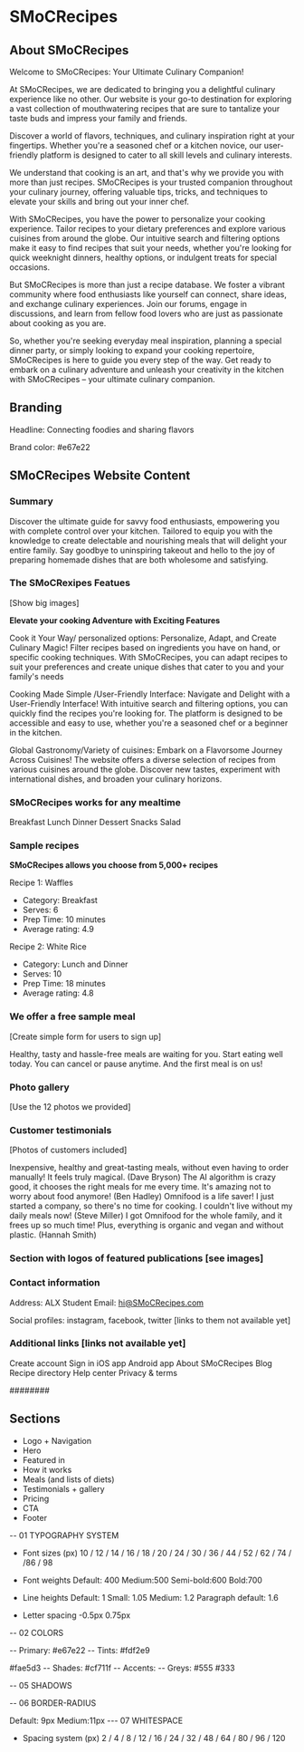 # SMoCRecipes

## About SMoCRecipes

Welcome to SMoCRecipes: Your Ultimate Culinary Companion!

At SMoCRecipes, we are dedicated to bringing you a delightful culinary experience like no other. Our website is your go-to destination for exploring a vast collection of mouthwatering recipes that are sure to tantalize your taste buds and impress your family and friends.

Discover a world of flavors, techniques, and culinary inspiration right at your fingertips. Whether you're a seasoned chef or a kitchen novice, our user-friendly platform is designed to cater to all skill levels and culinary interests.

We understand that cooking is an art, and that's why we provide you with more than just recipes. SMoCRecipes is your trusted companion throughout your culinary journey, offering valuable tips, tricks, and techniques to elevate your skills and bring out your inner chef.

With SMoCRecipes, you have the power to personalize your cooking experience. Tailor recipes to your dietary preferences and explore various cuisines from around the globe. Our intuitive search and filtering options make it easy to find recipes that suit your needs, whether you're looking for quick weeknight dinners, healthy options, or indulgent treats for special occasions.

But SMoCRecipes is more than just a recipe database. We foster a vibrant community where food enthusiasts like yourself can connect, share ideas, and exchange culinary experiences. Join our forums, engage in discussions, and learn from fellow food lovers who are just as passionate about cooking as you are.

So, whether you're seeking everyday meal inspiration, planning a special dinner party, or simply looking to expand your cooking repertoire, SMoCRecipes is here to guide you every step of the way. Get ready to embark on a culinary adventure and unleash your creativity in the kitchen with SMoCRecipes – your ultimate culinary companion.

## Branding

Headline: Connecting foodies and sharing flavors

Brand color: #e67e22

## SMoCRecipes Website Content

### Summary

Discover the ultimate guide for savvy food enthusiasts, empowering you with complete control over your kitchen.
Tailored to equip you with the knowledge to create delectable and nourishing meals that will delight your entire family. Say goodbye to uninspiring takeout and hello to the joy of preparing homemade dishes that are both wholesome and satisfying.

### The SMoCRexipes Featues

[Show big images]

**Elevate your cooking Adventure with Exciting Features**

Cook it Your Way/ personalized options: Personalize, Adapt, and Create Culinary Magic! Filter recipes based on ingredients you have on hand, or specific cooking techniques. With SMoCRecipes, you can adapt recipes to suit your preferences and create unique dishes that cater to you and your family's needs

Cooking Made Simple /User-Friendly Interface: Navigate and Delight with a User-Friendly Interface! With intuitive search and filtering options, you can quickly find the recipes you're looking for. The platform is designed to be accessible and easy to use, whether you're a seasoned chef or a beginner in the kitchen.

Global Gastronomy/Variety of cuisines: Embark on a Flavorsome Journey Across Cuisines! The website offers a diverse selection of recipes from various cuisines around the globe. Discover new tastes, experiment with international dishes, and broaden your culinary horizons.

### SMoCRecipes works for any mealtime

Breakfast
Lunch
Dinner
Dessert
Snacks
Salad

### Sample recipes

**SMoCRecipes allows you choose from 5,000+ recipes**

Recipe 1: Waffles

- Category: Breakfast
- Serves: 6
- Prep Time: 10 minutes
- Average rating: 4.9

Recipe 2: White Rice

- Category: Lunch and Dinner
- Serves: 10
- Prep Time: 18 minutes
- Average rating: 4.8

### We offer a free sample meal

[Create simple form for users to sign up]

Healthy, tasty and hassle-free meals are waiting for you. Start eating well today. You can cancel or pause anytime. And the first meal is on us!

### Photo gallery

[Use the 12 photos we provided]

### Customer testimonials

[Photos of customers included]

Inexpensive, healthy and great-tasting meals, without even having to order manually! It feels truly magical. (Dave Bryson)
The AI algorithm is crazy good, it chooses the right meals for me every time. It's amazing not to worry about food anymore! (Ben Hadley)
Omnifood is a life saver! I just started a company, so there's no time for cooking. I couldn't live without my daily meals now! (Steve Miller)
I got Omnifood for the whole family, and it frees up so much time! Plus, everything is organic and vegan and without plastic. (Hannah Smith)

### Section with logos of featured publications [see images]

### Contact information

Address: ALX Student
Email: hi@SMoCRecipes.com

Social profiles: instagram, facebook, twitter [links to them not available yet]

### Additional links [links not available yet]

Create account
Sign in
iOS app
Android app
About SMoCRecipes
Blog
Recipe directory
Help center
Privacy & terms

########

## Sections

- Logo + Navigation
- Hero
- Featured in
- How it works
- Meals (and lists of diets)
- Testimonials + gallery
- Pricing
- CTA
- Footer

-- 01 TYPOGRAPHY SYSTEM

- Font sizes (px)
  10 / 12 / 14 / 16 / 18 / 20 / 24 / 30 / 36 / 44 / 52 / 62 / 74 / /86 / 98

- Font weights
  Default: 400
  Medium:500
  Semi-bold:600
  Bold:700

- Line heights
  Default: 1
  Small: 1.05
  Medium: 1.2
  Paragraph default: 1.6

- Letter spacing
  -0.5px
  0.75px

-- 02 COLORS

-- Primary: #e67e22
-- Tints:
#fdf2e9

#fae5d3
-- Shades: #cf711f
-- Accents:
-- Greys:
#555
#333

-- 05 SHADOWS

-- 06 BORDER-RADIUS

Default: 9px
Medium:11px
--- 07 WHITESPACE

- Spacing system (px)
  2 / 4 / 8 / 12 / 16 / 24 / 32 / 48 / 64 / 80 / 96 / 120
